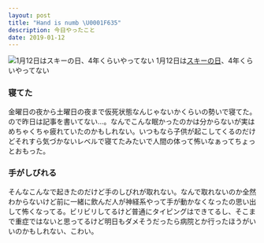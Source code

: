 ```yaml
---
layout: post
title: "Hand is numb \U0001F635"
description: 今日やったこと
date: 2019-01-12
---
```


![1月12日は[スキーの日](http://www.nnh.to/01/12.html)、4年くらいやってない](https://cdn-images-1.medium.com/max/800/1*htO3dWwGfqaVrXipc0OTDw.png)
1月12日は[スキーの日](http://www.nnh.to/01/12.html)、4年くらいやってない

### 寝てた

金曜日の夜から土曜日の夜まで仮死状態なんじゃないかくらいの勢いで寝てた。ので昨日は記事を書いてない…。なんでこんな眠かったのかは分からないが実はめちゃくちゃ疲れていたのかもしれない。いつもなら子供が起こしてくるのだけどそれすら気づかないレベルで寝てたみたいで人間の体って怖いなぁってちょっとおもった。

### 手がしびれる

そんなこんなで起きたのだけど手のしびれが取れない。なんで取れないのか全然わからないけど前に一緒に飲んだ人が神経系やって手が動かなくなったの思い出して怖くなってる。ビリビリしてるけど普通にタイピングはできてるし、そこまで重症ではないと思ってるけど明日もダメそうだったら病院とか行ったほうがいいのかもしれない、こわい。
